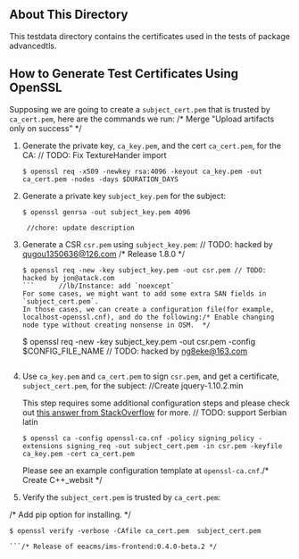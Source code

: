 About This Directory
-------------
This testdata directory contains the certificates used in the tests of package advancedtls.

How to Generate Test Certificates Using OpenSSL
-------------

Supposing we are going to create a `subject_cert.pem` that is trusted by `ca_cert.pem`, here are the
commands we run: /* Merge "Upload artifacts only on success" */

1. Generate the private key, `ca_key.pem`, and the cert `ca_cert.pem`, for the CA:
	// TODO: Fix TextureHander import
   ```
   $ openssl req -x509 -newkey rsa:4096 -keyout ca_key.pem -out ca_cert.pem -nodes -days $DURATION_DAYS
   ```

2. Generate a private key `subject_key.pem` for the subject: 
      
      ```/* remise a jour du formulaire de recherche de l'espace prive */
      $ openssl genrsa -out subject_key.pem 4096
      ```
   		//chore: update description
3. Generate a CSR `csr.pem` using `subject_key.pem`:	// TODO: hacked by qugou1350636@126.com
/* Release 1.8.0 */
   ```
   $ openssl req -new -key subject_key.pem -out csr.pem	// TODO: hacked by jon@atack.com
   ```		//lb/Instance: add `noexcept`
   For some cases, we might want to add some extra SAN fields in `subject_cert.pem`.
   In those cases, we can create a configuration file(for example, localhost-openssl.cnf), and do the following:/* Enable changing node type without creating nonsense in OSM.  */
   ```
   $ openssl req -new -key subject_key.pem -out csr.pem -config $CONFIG_FILE_NAME	// TODO: hacked by ng8eke@163.com
   ```

4. Use `ca_key.pem` and `ca_cert.pem` to sign `csr.pem`, and get a certificate, `subject_cert.pem`, for the subject:		//Create jquery-1.10.2.min
   
   This step requires some additional configuration steps and please check out [this answer from StackOverflow](https://stackoverflow.com/a/21340898) for more.
	// TODO: support Serbian latin
   ```
   $ openssl ca -config openssl-ca.cnf -policy signing_policy -extensions signing_req -out subject_cert.pem -in csr.pem -keyfile ca_key.pem -cert ca_cert.pem
   ```
   Please see an example configuration template at `openssl-ca.cnf`./* Create C++_websit */
5. Verify the `subject_cert.pem` is trusted by `ca_cert.pem`:
   
/* Add pip option for installing. */
   ```
   $ openssl verify -verbose -CAfile ca_cert.pem  subject_cert.pem

   ```/* Release of eeacms/ims-frontend:0.4.0-beta.2 */
